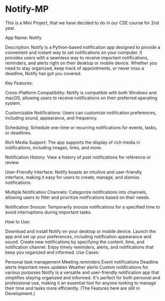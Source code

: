 # Notify-MP
This is a Mini Project, that we have decided to do in our CSE course for 2nd year.

App Name: Notify

Description:
Notify is a Python-based notification app designed to provide a convenient and instant way to set notifications on your computer. It provides users with a seamless way to receive important notifications, reminders, and alerts right on their desktop or mobile device. Whether you need to stay organized, keep track of appointments, or never miss a deadline, Notify has got you covered.

Key Features:

Cross-Platform Compatibility: Notify is compatible with both Windows and macOS, allowing users to receive notifications on their preferred operating system.

Customizable Notifications: Users can customize notification preferences, including sound, appearance, and frequency.

Scheduling: Schedule one-time or recurring notifications for events, tasks, or deadlines.

Rich Media Support: The app supports the display of rich media in notifications, including images, links, and more.

Notification History: View a history of past notifications for reference or review.

User-Friendly Interface: Notify boasts an intuitive and user-friendly interface, making it easy for users to create, manage, and dismiss notifications.

Multiple Notification Channels: Categorize notifications into channels, allowing users to filter and prioritize notifications based on their needs.

Notification Snooze: Temporarily snooze notifications for a specified time to avoid interruptions during important tasks.

How to Use:

Download and install Notify on your desktop or mobile device.
Launch the app and set up your preferences, including notification appearance and sound.
Create new notifications by specifying the content, time, and notification channel.
Enjoy timely reminders, alerts, and notifications that keep you organized and informed.
Use Cases:

Personal task management
Meeting reminders
Event notifications
Deadline alerts
Important news updates
Weather alerts
Custom notifications for various purposes
Notify is a versatile and user-friendly notification app that simplifies staying organized and informed. It's perfect for both personal and professional use, making it an essential tool for anyone looking to manage their time and tasks more efficiently.
(The Features here are still in Development.)
